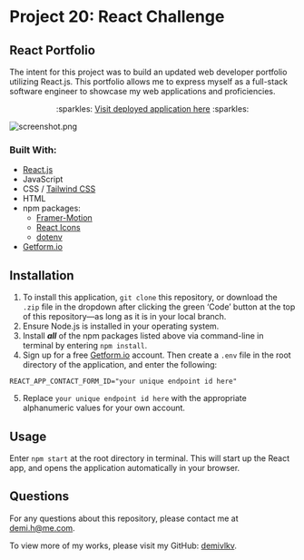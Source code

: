 # Project 20: React Challenge
## React Portfolio
The intent for this project was to build an updated web developer portfolio utilizing React.js. This portfolio allows me to express myself as a full-stack software engineer to showcase my web applications and proficiencies.

<p align="center">:sparkles: <a href="https://demivlkv.github.io/react-portfolio">Visit deployed application here</a> :sparkles:</p>

![screenshot.png](/../main/src/assets/screenshot.png)

### Built With:
- [React.js](https://reactjs.org/)
- JavaScript
- CSS / [Tailwind CSS](https://tailwindcss.com/)
- HTML
- npm packages:
    - [Framer-Motion](https://www.framer.com/motion/)
    - [React Icons](https://react-icons.github.io/react-icons/)
    - [dotenv](https://github.com/motdotla/dotenv#readme)
- [Getform.io](https://getform.io/)

## Installation
1. To install this application, `git clone` this repository, or download the `.zip` file in the dropdown after clicking the green ‘Code’ button at the top of this repository—as long as it is in your local branch.
2. Ensure Node.js is installed in your operating system.
3. Install ***all*** of the npm packages listed above via command-line in terminal by entering `npm install`.
4. Sign up for a free [Getform.io](https://getform.io/) account. Then create a `.env` file in the root directory of the application, and enter the following:
```
REACT_APP_CONTACT_FORM_ID="your unique endpoint id here"
```
5. Replace `your unique endpoint id here` with the appropriate alphanumeric values for your own account.

## Usage
Enter `npm start` at the root directory in terminal. This will start up the React app, and opens the application automatically in your browser.

## Questions
For any questions about this repository, please contact me at [demi.h@me.com](mailto:demi.h@me.com).

To view more of my works, please visit my GitHub: [demivlkv](https://github.com/demivlkv).